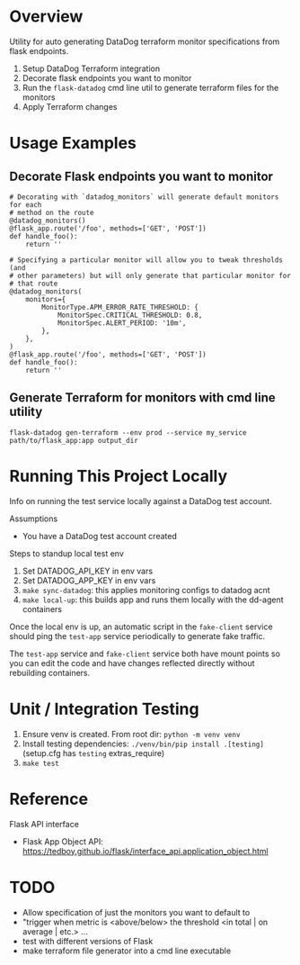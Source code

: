 # Overview

Utility for auto generating DataDog terraform monitor specifications from flask
endpoints.

1. Setup DataDog Terraform integration
1. Decorate flask endpoints you want to monitor
1. Run the `flask-datadog` cmd line util to generate terraform files for the monitors
1. Apply Terraform changes

# Usage Examples

## Decorate Flask endpoints you want to monitor

```
# Decorating with `datadog_monitors` will generate default monitors for each
# method on the route
@datadog_monitors()
@flask_app.route('/foo', methods=['GET', 'POST'])
def handle_foo():
    return ''

# Specifying a particular monitor will allow you to tweak thresholds (and
# other parameters) but will only generate that particular monitor for
# that route
@datadog_monitors(
    monitors={
        MonitorType.APM_ERROR_RATE_THRESHOLD: {
            MonitorSpec.CRITICAL_THRESHOLD: 0.8,
            MonitorSpec.ALERT_PERIOD: '10m',
        },
    },
)
@flask_app.route('/foo', methods=['GET', 'POST'])
def handle_foo():
    return ''
```


## Generate Terraform for monitors with cmd line utility

```
flask-datadog gen-terraform --env prod --service my_service path/to/flask_app:app output_dir
```

# Running This Project Locally

Info on running the test service locally against a DataDog test account.

Assumptions
- You have a DataDog test account created

Steps to standup local test env
1. Set DATADOG_API_KEY in env vars
1. Set DATADOG_APP_KEY in env vars
1. `make sync-datadog`: this applies monitoring configs to datadog acnt
1. `make local-up`: this builds app and runs them locally with the dd-agent
containers

Once the local env is up, an automatic script in the `fake-client` service
should ping the `test-app` service periodically to generate fake traffic.

The `test-app` service and `fake-client` service both have mount points so
you can edit the code and have changes reflected directly without rebuilding
containers.


# Unit / Integration Testing

1. Ensure venv is created. From root dir: `python -m venv venv`
1. Install testing dependencies: `./venv/bin/pip install .[testing]` (setup.cfg has `testing` extras_require)
1. `make test`


# Reference

Flask API interface
- Flask App Object API: https://tedboy.github.io/flask/interface_api.application_object.html


# TODO

- Allow specification of just the monitors you want to default to
- "trigger when metric is <above/below> the threshold <in total | on average | etc.> ...
- test with different versions of Flask
- make terraform file generator into a cmd line executable

